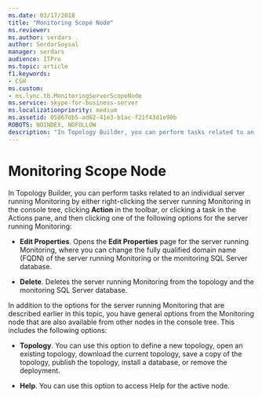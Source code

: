 ```yaml
---
ms.date: 03/17/2018
title: "Monitoring Scope Node"
ms.reviewer: 
ms.author: serdars
author: SerdarSoysal
manager: serdars
audience: ITPro
ms.topic: article
f1.keywords:
- CSH
ms.custom:
- ms.lync.tb.MonitoringServerScopeNode
ms.service: skype-for-business-server
ms.localizationpriority: medium
ms.assetid: 05867db5-ad62-41e3-b1ac-f21f43d1e90b
ROBOTS: NOINDEX, NOFOLLOW
description: "In Topology Builder, you can perform tasks related to an individual server running Monitoring by either right-clicking the server running Monitoring in the console tree, clicking Action in the toolbar, or clicking a task in the Actions pane, and then clicking one of the following options for the server running Monitoring:"
---
```


# Monitoring Scope Node
 
In Topology Builder, you can perform tasks related to an individual server running Monitoring by either right-clicking the server running Monitoring in the console tree, clicking **Action** in the toolbar, or clicking a task in the Actions pane, and then clicking one of the following options for the server running Monitoring:
  
- **Edit Properties**. Opens the **Edit Properties** page for the server running Monitoring, where you can change the fully qualified domain name (FQDN) of the server running Monitoring or the monitoring SQL Server database.
    
- **Delete**. Deletes the server running Monitoring from the topology and the monitoring SQL Server database.
    
In addition to the options for the server running Monitoring that are described earlier in this topic, you have general options from the Monitoring node that are also available from other nodes in the console tree. This includes the following options:
  
- **Topology**. You can use this option to define a new topology, open an existing topology, download the current topology, save a copy of the topology, publish the topology, install a database, or remove the deployment.
    
- **Help**. You can use this option to access Help for the active node.
    


